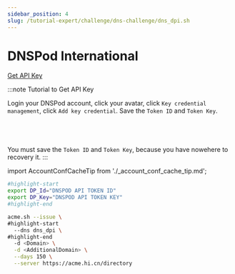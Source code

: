 ```yaml
---
sidebar_position: 4
slug: /tutorial-expert/challenge/dns-challenge/dns_dpi.sh
---
```


# DNSPod International

<p><a href="https://console.dnspod.com/account/token/token" className="button button--secondary button--lg text--no-decoration">Get API Key</a></p>

:::note Tutorial to Get API Key

Login your DNSPod account, click your avatar, click `Key credential management`, click `Add key credential`.
Save the `Token ID` and `Token Key`.

<p><img srcset="../../../../docs/dnspod-create-api-token-step-1.png 2x"></img></p>
<p><img srcset="../../../../docs/dnspod-create-api-token-step-2.png 2x"></img></p>
<p><img srcset="../../../../docs/dnspod-create-api-token-step-3.png 2x"></img></p>
<p><img srcset="../../../../docs/dnspod-create-api-token-step-4.png 2x"></img></p>

You must save the `Token ID` and `Token Key`, because you have nowehere to recovery it.
:::

import AccountConfCacheTip from './_account_conf_cache_tip.md';

<AccountConfCacheTip />

```bash
#highlight-start
export DP_Id="DNSPOD API TOKEN ID"
export DP_Key="DNSPOD API TOKEN KEY"
#highlight-end

acme.sh --issue \
#highlight-start
  --dns dns_dpi \
#highlight-end
  -d <Domain> \
  -d <AdditionalDomain> \
  --days 150 \
  --server https://acme.hi.cn/directory
```
